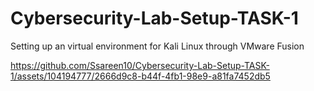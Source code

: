 # Cybersecurity-Lab-Setup-TASK-1
Setting up an virtual environment for Kali Linux through VMware Fusion


https://github.com/Ssareen10/Cybersecurity-Lab-Setup-TASK-1/assets/104194777/2666d9c8-b44f-4fb1-98e9-a81fa7452db5




